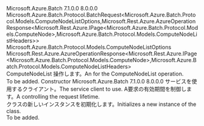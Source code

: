<Type Name="ComputeNodeListBatchRequest" FullName="Microsoft.Azure.Batch.Protocol.BatchRequests.ComputeNodeListBatchRequest">
  <TypeSignature Language="C#" Value="public class ComputeNodeListBatchRequest : Microsoft.Azure.Batch.Protocol.BatchRequest&lt;Microsoft.Azure.Batch.Protocol.Models.ComputeNodeListOptions,Microsoft.Rest.Azure.AzureOperationResponse&lt;Microsoft.Rest.Azure.IPage&lt;Microsoft.Azure.Batch.Protocol.Models.ComputeNode&gt;,Microsoft.Azure.Batch.Protocol.Models.ComputeNodeListHeaders&gt;&gt;" />
  <TypeSignature Language="ILAsm" Value=".class public auto ansi beforefieldinit ComputeNodeListBatchRequest extends Microsoft.Azure.Batch.Protocol.BatchRequest`2&lt;class Microsoft.Azure.Batch.Protocol.Models.ComputeNodeListOptions, class Microsoft.Rest.Azure.AzureOperationResponse`2&lt;class Microsoft.Rest.Azure.IPage`1&lt;class Microsoft.Azure.Batch.Protocol.Models.ComputeNode&gt;, class Microsoft.Azure.Batch.Protocol.Models.ComputeNodeListHeaders&gt;&gt;" />
  <TypeSignature Language="DocId" Value="T:Microsoft.Azure.Batch.Protocol.BatchRequests.ComputeNodeListBatchRequest" />
  <TypeSignature Language="VB.NET" Value="Public Class ComputeNodeListBatchRequest&#xA;Inherits BatchRequest(Of ComputeNodeListOptions, AzureOperationResponse(Of IPage(Of ComputeNode), ComputeNodeListHeaders))" />
  <TypeSignature Language="F#" Value="type ComputeNodeListBatchRequest = class&#xA;    inherit BatchRequest&lt;ComputeNodeListOptions, AzureOperationResponse&lt;IPage&lt;ComputeNode&gt;, ComputeNodeListHeaders&gt;&gt;" />
  <AssemblyInfo>
    <AssemblyName>Microsoft.Azure.Batch</AssemblyName>
    <AssemblyVersion>7.1.0.0</AssemblyVersion>
    <AssemblyVersion>8.0.0.0</AssemblyVersion>
  </AssemblyInfo>
  <Base>
    <BaseTypeName>Microsoft.Azure.Batch.Protocol.BatchRequest&lt;Microsoft.Azure.Batch.Protocol.Models.ComputeNodeListOptions,Microsoft.Rest.Azure.AzureOperationResponse&lt;Microsoft.Rest.Azure.IPage&lt;Microsoft.Azure.Batch.Protocol.Models.ComputeNode&gt;,Microsoft.Azure.Batch.Protocol.Models.ComputeNodeListHeaders&gt;&gt;</BaseTypeName>
    <BaseTypeArguments>
      <BaseTypeArgument TypeParamName="TOptions">Microsoft.Azure.Batch.Protocol.Models.ComputeNodeListOptions</BaseTypeArgument>
      <BaseTypeArgument TypeParamName="TResponse">Microsoft.Rest.Azure.AzureOperationResponse&lt;Microsoft.Rest.Azure.IPage&lt;Microsoft.Azure.Batch.Protocol.Models.ComputeNode&gt;,Microsoft.Azure.Batch.Protocol.Models.ComputeNodeListHeaders&gt;</BaseTypeArgument>
    </BaseTypeArguments>
  </Base>
  <Interfaces />
  <Docs>
    <summary>
            <span data-ttu-id="9a432-101"><see cref="T:Microsoft.Azure.Batch.Protocol.IBatchRequest" /> ComputeNodeList 操作します。</span><span class="sxs-lookup"><span data-stu-id="9a432-101">An <see cref="T:Microsoft.Azure.Batch.Protocol.IBatchRequest" /> for the ComputeNodeList operation.</span></span>
            </summary>
    <remarks>To be added.</remarks>
  </Docs>
  <Members>
    <Member MemberName=".ctor">
      <MemberSignature Language="C#" Value="public ComputeNodeListBatchRequest (Microsoft.Azure.Batch.Protocol.BatchServiceClient serviceClient, System.Threading.CancellationToken cancellationToken);" />
      <MemberSignature Language="ILAsm" Value=".method public hidebysig specialname rtspecialname instance void .ctor(class Microsoft.Azure.Batch.Protocol.BatchServiceClient serviceClient, valuetype System.Threading.CancellationToken cancellationToken) cil managed" />
      <MemberSignature Language="DocId" Value="M:Microsoft.Azure.Batch.Protocol.BatchRequests.ComputeNodeListBatchRequest.#ctor(Microsoft.Azure.Batch.Protocol.BatchServiceClient,System.Threading.CancellationToken)" />
      <MemberSignature Language="F#" Value="new Microsoft.Azure.Batch.Protocol.BatchRequests.ComputeNodeListBatchRequest : Microsoft.Azure.Batch.Protocol.BatchServiceClient * System.Threading.CancellationToken -&gt; Microsoft.Azure.Batch.Protocol.BatchRequests.ComputeNodeListBatchRequest" Usage="new Microsoft.Azure.Batch.Protocol.BatchRequests.ComputeNodeListBatchRequest (serviceClient, cancellationToken)" />
      <MemberType>Constructor</MemberType>
      <AssemblyInfo>
        <AssemblyName>Microsoft.Azure.Batch</AssemblyName>
        <AssemblyVersion>7.1.0.0</AssemblyVersion>
        <AssemblyVersion>8.0.0.0</AssemblyVersion>
      </AssemblyInfo>
      <Parameters>
        <Parameter Name="serviceClient" Type="Microsoft.Azure.Batch.Protocol.BatchServiceClient" />
        <Parameter Name="cancellationToken" Type="System.Threading.CancellationToken" />
      </Parameters>
      <Docs>
        <param name="serviceClient"><span data-ttu-id="9a432-102">サービスを使用するクライアント。</span><span class="sxs-lookup"><span data-stu-id="9a432-102">The service client to use.</span></span></param>
        <param name="cancellationToken"><span data-ttu-id="9a432-103">A<see cref="T:System.Threading.CancellationToken" />要求の有効期間を制御します。</span><span class="sxs-lookup"><span data-stu-id="9a432-103">A <see cref="T:System.Threading.CancellationToken" /> controlling the request lifetime.</span></span></param>
        <summary>
            <span data-ttu-id="9a432-104"><see cref="T:Microsoft.Azure.Batch.Protocol.BatchRequests.ComputeNodeListBatchRequest" /> クラスの新しいインスタンスを初期化します。</span><span class="sxs-lookup"><span data-stu-id="9a432-104">Initializes a new instance of the <see cref="T:Microsoft.Azure.Batch.Protocol.BatchRequests.ComputeNodeListBatchRequest" /> class.</span></span>
            </summary>
        <remarks>To be added.</remarks>
      </Docs>
    </Member>
  </Members>
</Type>